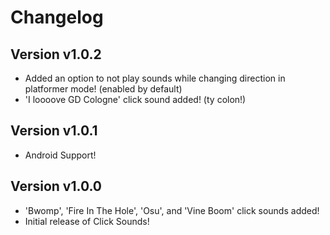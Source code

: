 # Changelog
## Version v1.0.2
* Added an option to not play sounds while changing direction in platformer mode! (enabled by default) 
* 'I loooove GD Cologne' click sound added! (ty colon!)
## Version v1.0.1
* Android Support!
## Version v1.0.0
* 'Bwomp', 'Fire In The Hole', 'Osu', and 'Vine Boom' click sounds added!
* Initial release of Click Sounds!